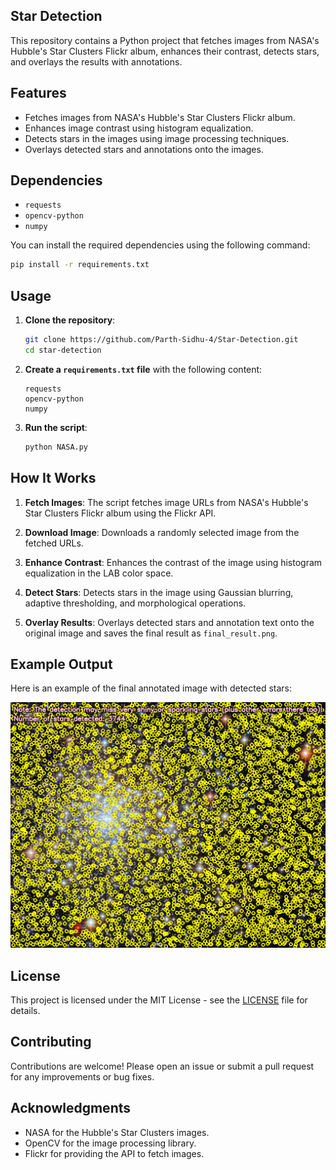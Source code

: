 ## Star Detection

This repository contains a Python project that fetches images from NASA's Hubble's Star Clusters Flickr album, enhances their contrast, detects stars, and overlays the results with annotations.

## Features

- Fetches images from NASA's Hubble's Star Clusters Flickr album.
- Enhances image contrast using histogram equalization.
- Detects stars in the images using image processing techniques.
- Overlays detected stars and annotations onto the images.

## Dependencies

- `requests`
- `opencv-python`
- `numpy`

You can install the required dependencies using the following command:

```sh
pip install -r requirements.txt
```

## Usage

1. **Clone the repository**:

    ```sh
    git clone https://github.com/Parth-Sidhu-4/Star-Detection.git
    cd star-detection
    ```

2. **Create a `requirements.txt` file** with the following content:

    ```plaintext
    requests
    opencv-python
    numpy
    ```

3. **Run the script**:

    ```sh
    python NASA.py
    ```

## How It Works

1. **Fetch Images**: The script fetches image URLs from NASA's Hubble's Star Clusters Flickr album using the Flickr API.

2. **Download Image**: Downloads a randomly selected image from the fetched URLs.

3. **Enhance Contrast**: Enhances the contrast of the image using histogram equalization in the LAB color space.

4. **Detect Stars**: Detects stars in the image using Gaussian blurring, adaptive thresholding, and morphological operations.

5. **Overlay Results**: Overlays detected stars and annotation text onto the original image and saves the final result as `final_result.png`.

## Example Output

Here is an example of the final annotated image with detected stars:

![Example Output](final_result.png)

## License

This project is licensed under the MIT License - see the [LICENSE](LICENSE) file for details.

## Contributing

Contributions are welcome! Please open an issue or submit a pull request for any improvements or bug fixes.

## Acknowledgments

- NASA for the Hubble's Star Clusters images.
- OpenCV for the image processing library.
- Flickr for providing the API to fetch images.

